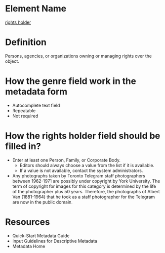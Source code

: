 # Element Name

[rights holder](https://www.dublincore.org/specifications/dublin-core/dcmi-terms/#http://purl.org/dc/terms/rightsHolder)

# Definition

Persons, agencies, or organizations owning or managing rights over the object.

# How the genre field work in the metadata form

* Autocomplete text field
* Repeatable
* Not required

# How the rights holder field should be filled in?

* Enter at least one Person, Family, or Corporate Body.
  * Editors should always choose a value from the list if it is available.
  * If a value is not available, contact the system administrators.
* Any photographs taken by Toronto Telegram staff photographers between 1962-1971 are possibly under copyright by York University. The term of copyright for images for this category is determined by the life of the photographer plus 50 years. Therefore, the photographs of Albert Van (1881-1964) that he took as a staff photographer for the Telegram are now in the public domain.

# Resources

* Quick-Start Metadata Guide
* Input Guidelines for Descriptive Metadata
* Metadata Home
